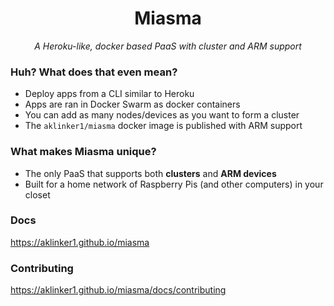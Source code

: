 <h1 align="center">Miasma</h1>
<p align="center"><i>A Heroku-like, docker based PaaS with cluster and ARM support</i><p>

### Huh? What does that even mean?

- Deploy apps from a CLI similar to Heroku
- Apps are ran in Docker Swarm as docker containers
- You can add as many nodes/devices as you want to form a cluster
- The `aklinker1/miasma` docker image is published with ARM support

### What makes Miasma unique?

- The only PaaS that supports both **clusters** and **ARM devices**
- Built for a home network of Raspberry Pis (and other computers) in your closet

### Docs

<https://aklinker1.github.io/miasma>

### Contributing

<https://aklinker1.github.io/miasma/docs/contributing>
